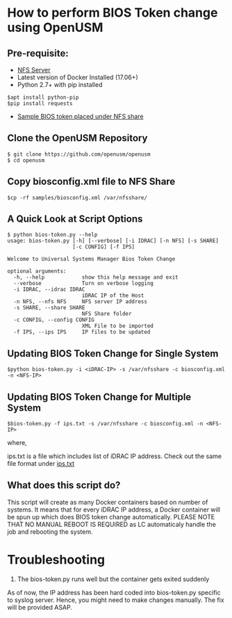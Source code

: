 # How to perform BIOS Token change using OpenUSM

## Pre-requisite:

- [NFS Server](../docs/nfs-setup.md)
- Latest version of Docker Installed (17.06+)
- Python 2.7+ with pip installed

```
$apt install python-pip
$pip install requests
```
- [Sample BIOS token placed under NFS share](../samples/biosconfig.xml)


## Clone the OpenUSM Repository


```
$ git clone https://github.com/openusm/openusm
$ cd openusm
```

## Copy biosconfig.xml file to NFS Share

```
$cp -rf samples/biosconfig.xml /var/nfsshare/
```

## A Quick Look at Script Options

```
$ python bios-token.py --help
usage: bios-token.py [-h] [--verbose] [-i IDRAC] [-n NFS] [-s SHARE]
                     [-c CONFIG] [-f IPS]

Welcome to Universal Systems Manager Bios Token Change

optional arguments:
  -h, --help            show this help message and exit
  --verbose             Turn on verbose logging
  -i IDRAC, --idrac IDRAC
                        iDRAC IP of the Host
  -n NFS, --nfs NFS     NFS server IP address
  -s SHARE, --share SHARE
                        NFS Share folder
  -c CONFIG, --config CONFIG
                        XML File to be imported
  -f IPS, --ips IPS     IP files to be updated
```

## Updating BIOS Token Change for Single System 

```
$python bios-token.py -i <iDRAC-IP> -s /var/nfsshare -c biosconfig.xml -n <NFS-IP>
```

## Updating BIOS Token Change for Multiple System


```
$bios-token.py -f ips.txt -s /var/nfsshare -c biosconfig.xml -n <NFS-IP>
```
where,

ips.txt is a file which includes list of iDRAC IP address. Check out the same file format under [ips.txt](../ips.txt)

## What does this script do?

This script will create as many Docker containers based on number of systems. It means that for every iDRAC IP address, a Docker container will be spun up which does BIOS token change automatically. PLEASE NOTE THAT NO MANUAL REBOOT IS REQUIRED as LC automaticaly handle the job and rebooting the system.

# Troubleshooting

1. The bios-token.py runs well but the container gets exited suddenly

As of now, the IP address has been hard coded into bios-token.py specific to syslog server. Hence, you might need to make changes manually. The fix will be provided ASAP.


